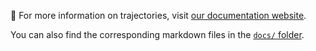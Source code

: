 🔗 For more information on trajectories, visit [our documentation website][docs].

You can also find the corresponding markdown files in the [`docs/` folder][source].

[docs]: https://princeton-nlp.github.io/SWE-agent/usage/trajectories/
[source]: https://github.com/swe-agent/SWE-agent/tree/main/docs
